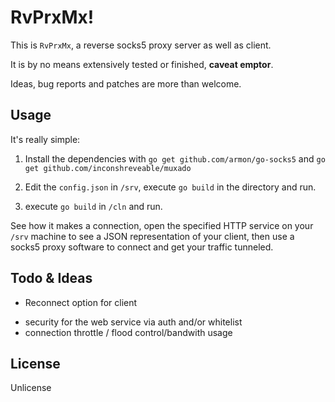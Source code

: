 RvPrxMx!
===========

This is `RvPrxMx`, a reverse socks5 proxy server as well as client.

It is by no means extensively tested or finished, **caveat emptor**.

Ideas, bug reports and patches are more than welcome.

Usage
------------

It's really simple:

1. Install the dependencies with `go get github.com/armon/go-socks5` and `go get github.com/inconshreveable/muxado`

2. Edit the `config.json` in `/srv`, execute `go build` in the directory and run.

3. execute `go build` in  `/cln` and run.

See how it makes a connection, open the specified HTTP service on your `/srv` machine
 to see a JSON representation of your client, then use a socks5 proxy software to connect
 and get your traffic tunneled. 


Todo & Ideas
---------

* Reconnect option for client
+ security for the web service via auth and/or whitelist
+ connection throttle / flood control/bandwith usage


License
------------

Unlicense
